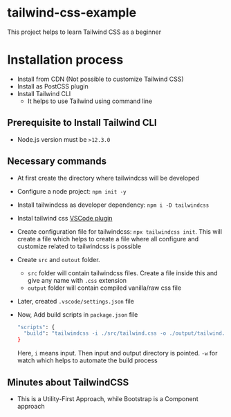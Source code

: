 # tailwind-css-example
This project helps to learn Tailwind CSS as a beginner

# Installation process

- Install from CDN (Not possible to customize Tailwind CSS)
- Install as PostCSS plugin
- Install Tailwind CLI
  - It helps to use Tailwind using command line

## Prerequisite to Install Tailwind CLI

- Node.js version must be `>12.3.0`

## Necessary commands

- At first create the directory where tailwindcss will be developed
- Configure a node project: `npm init -y`
- Install tailwindcss as developer dependency: `npm i -D tailwindcss`
- Instal tailwind css [VSCode plugin](https://marketplace.visualstudio.com/items?itemName=bradlc.vscode-tailwindcss)
- Create configuration file for tailwindcss: `npx tailwindcss init`. This will create a file which helps to create a file where all configure and customize related to tailwindcss is possible
- Create `src` and `outout` folder.
  - `src` folder will contain tailwindcss files. Create a file inside this and give any name with `.css` extension
  - `output` folder will contain compiled vanilla/raw css file

- Later, created `.vscode/settings.json` file
- Now, Add build scripts in `package.json` file
  ```sh
  "scripts": {
    "build": "tailwindcss -i ./src/tailwind.css -o ./output/tailwind.css -w",
  }
  ```
  Here, `i` means input. Then input and output directory is pointed. `-w` for watch which helps to automate the build process

## Minutes about TailwindCSS

- This is a Utility-First Approach, while Bootstrap is a Component approach